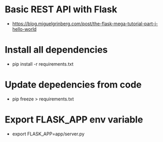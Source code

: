 # Basic REST API with Flask
- https://blog.miguelgrinberg.com/post/the-flask-mega-tutorial-part-i-hello-world

# Install all dependencies
- pip install -r requirements.txt

# Update depedencies from code
- pip freeze > requirements.txt

# Export FLASK_APP env variable
- export FLASK_APP=app/server.py

